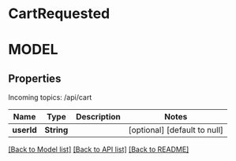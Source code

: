 # CartRequested

# MODEL

## Properties

 Incoming topics:
              /api/cart



| Name | Type | Description | Notes |
|------------ | ------------- | ------------- | -------------|
| **userId** | **String** |  | [optional] [default to null] |

[[Back to Model list]](../README.md#documentation-for-models) [[Back to API list]](../README.md#documentation-for-api-endpoints) [[Back to README]](../README.md)

